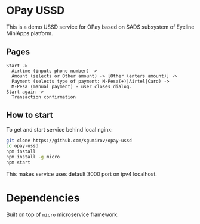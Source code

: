 # OPay USSD

This is a demo USSD service for OPay based on SADS subsystem of Eyeline MiniApps platform.

## Pages

```
Start -> 
  Airtime (inputs phone number) -> 
  Amount (selects or Other amount) -> [Other (enters amount)] -> 
  Payment (selects type of payment: M-Pesa(+)|Airtel|Card) -> 
  M-Pesa (manual payment) - user closes dialog.
Start again -> 
  Transaction confirmation
```

## How to start

To get and start service behind local nginx:

```bash
git clone https://github.com/sgumirov/opay-ussd
cd opay-ussd
npm install
npm install -g micro
npm start
```

This makes service uses default 3000 port on ipv4 localhost.

# Dependencies

Built on top of `micro` microservice framework.